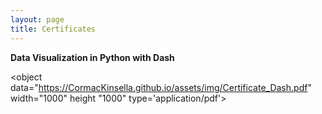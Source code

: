 ```yaml
---
layout: page
title: Certificates
---
```


<b> Data Visualization in Python with Dash </b>

<object data="https://CormacKinsella.github.io/assets/img/Certificate_Dash.pdf" width="1000" height "1000" type='application/pdf'></object>
